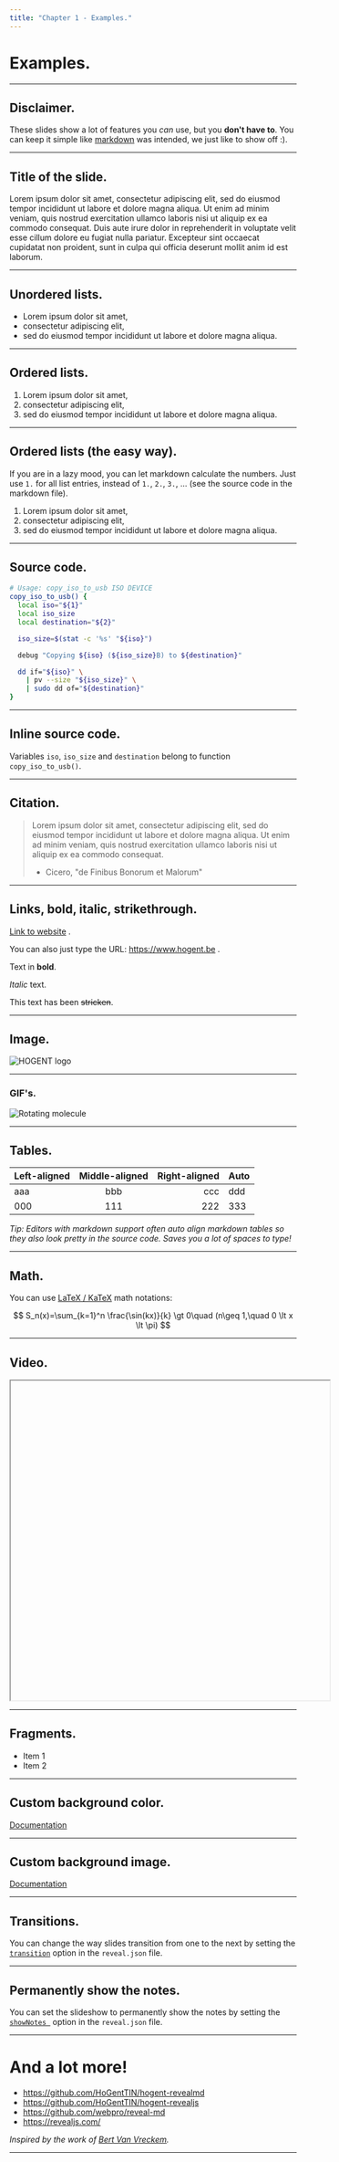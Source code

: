 ```yaml
---
title: "Chapter 1 - Examples."
---
```


# Examples.

---

## Disclaimer.

These slides show a lot of features you _can_ use, but you **don't have to**. You can keep it simple like [markdown](https://www.markdownguide.org/cheat-sheet/) was intended, we just like to show off :).

---

## Title of the slide.

Lorem ipsum dolor sit amet, consectetur adipiscing elit, sed do eiusmod tempor incididunt ut labore et dolore magna aliqua. Ut enim ad minim veniam, quis nostrud exercitation ullamco laboris nisi ut aliquip ex ea commodo consequat. Duis aute irure dolor in reprehenderit in voluptate velit esse cillum dolore eu fugiat nulla pariatur. Excepteur sint occaecat cupidatat non proident, sunt in culpa qui officia deserunt mollit anim id est laborum.

---

## Unordered lists.

-   Lorem ipsum dolor sit amet,
-   consectetur adipiscing elit,
-   sed do eiusmod tempor incididunt ut labore et dolore magna aliqua.

---

## Ordered lists.

1.  Lorem ipsum dolor sit amet,
2.  consectetur adipiscing elit,
3.  sed do eiusmod tempor incididunt ut labore et dolore magna aliqua.

---

## Ordered lists (the easy way).

If you are in a lazy mood, you can let markdown calculate the numbers. Just use `1.` for all list entries, instead of `1.`, `2.`, `3.`, ... (see the source code in the markdown file).

1.  Lorem ipsum dolor sit amet,
1.  consectetur adipiscing elit,
1.  sed do eiusmod tempor incididunt ut labore et dolore magna aliqua.

---

## Source code.

```bash
# Usage: copy_iso_to_usb ISO DEVICE
copy_iso_to_usb() {
  local iso="${1}"
  local iso_size
  local destination="${2}"

  iso_size=$(stat -c '%s' "${iso}")

  debug "Copying ${iso} (${iso_size}B) to ${destination}"

  dd if="${iso}" \
    | pv --size "${iso_size}" \
    | sudo dd of="${destination}"
}
```

---

## Inline source code.

Variables `iso`, `iso_size` and `destination` belong to function `copy_iso_to_usb()`.

---

## Citation.

> Lorem ipsum dolor sit amet, consectetur adipiscing elit, sed do eiusmod tempor incididunt ut labore et dolore magna aliqua. Ut enim ad minim veniam, quis nostrud exercitation ullamco laboris nisi ut aliquip ex ea commodo consequat.
>
> -   Cicero, "de Finibus Bonorum et Malorum"

---

## Links, bold, italic, strikethrough.

[Link to website](https://www.hogent.be) .

You can also just type the URL: https://www.hogent.be .

Text in **bold**.

_Italic_ text.

This text has been ~~stricken~~.

---

## Image.

![HOGENT logo](./img/HOGENT.png)

---

### GIF's.

![Rotating molecule](./img/molecule.gif)

---

## Tables.

| Left-aligned | Middle-aligned | Right-aligned | Auto |
| :----------- | :------------: | ------------: | ---- |
| aaa          |      bbb       |           ccc | ddd  |
| 000          |      111       |           222 | 333  |

_Tip: Editors with markdown support often auto align markdown tables so they also look pretty in the source code. Saves you a lot of spaces to type!_

---

## Math.

You can use [LaTeX / KaTeX](https://katex.org/) math notations:

$$
S_n(x)=\sum_{k=1}^n \frac{\sin(kx)}{k} \gt 0\quad (n\geq 1,\quad 0 \lt x \lt \pi)
$$

---

## Video.

<iframe  width="560" height="560" data-src="https://www.youtube.com/embed/sGF6bOi1NfA" allowfullscreen></iframe>

---

## Fragments.

-   Item 1 <!-- .element: class="fragment" data-fragment-index="2" -->
-   Item 2 <!-- .element: class="fragment" data-fragment-index="1" -->

---

<!-- .slide: data-background="green" -->

## Custom background color.

[Documentation](https://revealjs.com/backgrounds/)

---

<!-- .slide: data-background-image="./img/matrix-code.jpg" -->

## Custom background image.

[Documentation](https://revealjs.com/backgrounds/)

---

## Transitions.

You can change the way slides transition from one to the next by setting the [`transition`](https://revealjs.com/transitions/) option in the `reveal.json` file.

---

## Permanently show the notes.

You can set the slideshow to permanently show the notes by setting the [`showNotes `](https://revealjs.com/speaker-view/) option in the `reveal.json` file.

---

# And a lot more!

-   https://github.com/HoGentTIN/hogent-revealmd
-   https://github.com/HoGentTIN/hogent-revealjs
-   https://github.com/webpro/reveal-md
-   https://revealjs.com/

_Inspired by the work of [Bert Van Vreckem](https://github.com/bertvv)._

---
